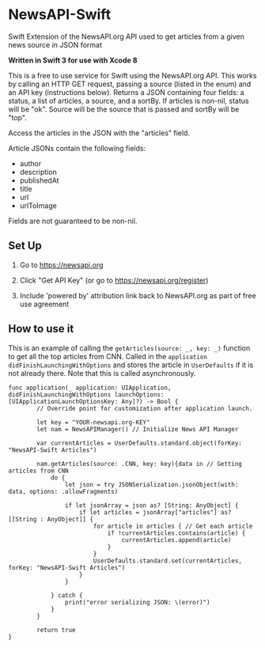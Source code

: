 # NewsAPI-Swift
Swift Extension of the NewsAPI.org API used to get articles from a given news source in JSON format

**Written in Swift 3 for use with Xcode 8**

This is a free to use service for Swift using the NewsAPI.org API. This works by calling an HTTP GET request, passing a source (listed in the enum) and an API key (instructions below). Returns a JSON containing four fields: a status, a list of articles, a source, and a sortBy. If articles is non-nil, status will be "ok". Source will be the source that is passed and sortBy will be "top". 

Access the articles in the JSON with the "articles" field.

Article JSONs contain the following fields:
- author
- description
- publishedAt
- title
- url
- urlToImage

Fields are not guaranteed to be non-nil.

## Set Up

1) Go to https://newsapi.org

2) Click  "Get API Key" (or go to https://newsapi.org/register)

3) Include 'powered by' attribution link back to NewsAPI.org as part of free use agreement

## How to use it

This is an example of calling the `getArticles(source: _, key: _)` function to get all the top articles from CNN. Called in the `application didFinishLaunchingWithOptions` and stores the article in `UserDefaults` if it is not already there. Note that this is called asynchronously.

```
func application(_ application: UIApplication, didFinishLaunchingWithOptions launchOptions: [UIApplicationLaunchOptionsKey: Any]?) -> Bool {
        // Override point for customization after application launch.
        
        let key = "YOUR-newsapi.org-KEY"
        let nam = NewsAPIManager() // Initialize News API Manager

        var currentArticles = UserDefaults.standard.object(forKey: "NewsAPI-Swift Articles")
        
        nam.getArticles(source: .CNN, key: key){data in // Getting articles from CNN
            do {
                let json = try JSONSerialization.jsonObject(with: data, options: .allowFragments)
                
                if let jsonArray = json as? [String: AnyObject] {
                    if let articles = jsonArray["articles"] as? [[String : AnyObject]] {
                        for article in articles { // Get each article
                            if !currentArticles.contains(article) {
                                currentArticles.append(article)
                            }
                        }
                        UserDefaults.standard.set(currentArticles, forKey: "NewsAPI-Swift Articles")
                    }
                }
                
            } catch {
                print("error serializing JSON: \(error)")
            }
        }
        
        return true
}
```
